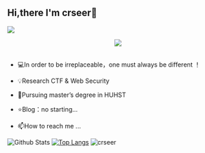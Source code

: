 ## Hi,there I'm crseer👋
![](https://img.shields.io/badge/-python-purple?logo=Python)
<!-- 敲代码的图片 -->
<div align="center" ><img order-radius="100px" src="https://cdn.jsdelivr.net/gh/sun0225SUN/photos/images/202108300019556.gif"/></div>
<br>

- 💻In order to be irreplaceable，one must always be different ！

- 💡Research  CTF & Web Security

- 🌱Pursuing master’s degree in HUHST

- ⭐️Blog：no starting...

- 📫How to reach me ...

![Github Stats](https://github-readme-stats.vercel.app/api?username=crseer&show_icons=true&theme=gruvbox_light&count_private=true&bg_color=DEG,C2FFD8,465EFB) [![Top Langs](https://github-readme-stats.vercel.app/api/top-langs?username=crseer&layout=compact)](https://github.com/crseer)
![crseer](https://count.getloli.com/get/@crseer?theme=rule34)

